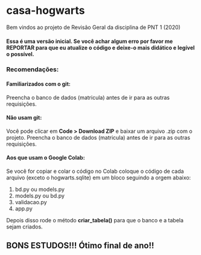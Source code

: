 # casa-hogwarts

Bem vindos ao projeto de Revisão Geral da disciplina de PNT 1 (2020)

<h4>Essa é uma versão inicial. Se você achar algum erro por favor me REPORTAR para que eu atualize o código e deixe-o mais didático e legível o possível.<h4>

<h3> Recomendações: </h3>

<h4>Familiarizados com o git:</h4> 
Preencha o banco de dados (matricula) antes de ir para as outras requisições.

<h4>Não usam git:</h4> 
Você pode clicar em <b>Code > Download ZIP</b> e baixar um arquivo .zip com o projeto. Preencha o banco de dados (matricula) antes de ir para as outras requisições.

<h4>Aos que usam o Google Colab:</h4> 
Se você for copiar e colar o código no Colab coloque o código de cada arquivo (exceto o hogwarts.sqlite) em um bloco seguindo a orgem abaixo:

1. bd.py ou models.py
2. models.py ou bd.py
3. validacao.py
4. app.py

Depois disso rode o método <b>criar_tabela()</b> para que o banco e a tabela sejam criados.


<h2>BONS ESTUDOS!!! Ótimo final de ano!!</>
